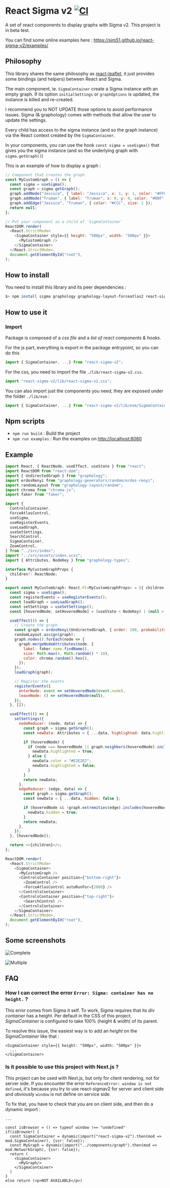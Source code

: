 # React Sigma v2 [![CI](https://github.com/sim51/react-sigma-v2/actions/workflows/test.yml/badge.svg)](https://github.com/sim51/react-sigma-v2/actions/workflows/test.yml)

A set of react components to display graphs with Sigma v2.
This project is in beta test.

You can find some online examples here : https://sim51.github.io/react-sigma-v2/examples/

## Philosophy

This library shares the same philosophy as [react-leaflet](https://react-leaflet.js.org), it just provides some bindings (and helpers) between React and Sigma.

The main component, ie. `SigmaContainer` create a Sigma instance with an empty graph. If its option `initialSettings` or `graphOptions` is updated, the instance is killed and re-created.

I recommend you to NOT UPDATE those options to avoid performance issues.
Sigma (& graphology) comes with methods that allow the user to update the settings.

Every child has access to the sigma instance (and so the graph instance) via the React context created by the `SigmaContainer`.

In your components, you can use the hook `const sigma = useSigma()` that gives you the sigma instance (and so the underlying graph with `sigma.getGraph()`)

This is an example of how to display a graph :

```javascript
// Component that creates the graph
const MyCustomGraph = () => {
  const sigma = useSigma();
  const graph = sigma.getGraph();
  graph.addNode("Jessica", { label: "Jessica", x: 1, y: 1, color: "#FF0", size: 10 });
  graph.addNode("Truman", { label: "Truman", x: 0, y: 0, color: "#00F", size: 5 });
  graph.addEdge("Jessica", "Truman", { color: "#CCC", size: 1 });
  return null;
};

// Put your component as a child of `SigmaContainer`
ReactDOM.render(
  <React.StrictMode>
    <SigmaContainer style={{ height: "500px", width: "500px" }}>
      <MyCustomGraph />
    </SigmaContainer>
  </React.StrictMode>,
  document.getElementById("root"),
);
```

## How to install

You need to install this library and its peer dependencies :

```bash
$> npm install sigma graphology graphology-layout-forceatlas2 react-sigma-v2
```

## How to use it

### Import

Package is composed of a _css file_ and a _list of react components & hooks_.

For the js part, everything is export in the package entrypoint, so you can do this

```javascript
import { SigmaContainer, ...} from "react-sigma-v2";
```

For the css, you need to import the file `./lib/react-sigma-v2.css`.

```javascript
import "react-sigma-v2/lib/react-sigma-v2.css";
```

You can also import just the components you need, they are exposed under the folder `./lib/esm` :

```javascript
import { SigmaContainer, ...} from "react-sigma-v2/lib/esm/SigmaContainer";
```

## Npm scripts

- `npm run build` : Build the project
- `npm run examples` : Run the examples on <http://localhost:8080>

## Example

```javascript
import React, { ReactNode, useEffect, useState } from "react";
import ReactDOM from "react-dom";
import { UndirectedGraph } from "graphology";
import erdosRenyi from "graphology-generators/random/erdos-renyi";
import randomLayout from "graphology-layout/random";
import chroma from "chroma-js";
import faker from "faker";

import {
  ControlsContainer,
  ForceAtlasControl,
  useSigma,
  useRegisterEvents,
  useLoadGraph,
  useSetSettings,
  SearchControl,
  SigmaContainer,
  ZoomControl,
} from "../src/index";
import "../src/assets/index.scss";
import { Attributes, NodeKey } from "graphology-types";

interface MyCustomGraphProps {
  children?: ReactNode;
}

export const MyCustomGraph: React.FC<MyCustomGraphProps> = ({ children }) => {
  const sigma = useSigma();
  const registerEvents = useRegisterEvents();
  const loadGraph = useLoadGraph();
  const setSettings = useSetSettings();
  const [hoveredNode, setHoveredNode] = (useState < NodeKey) | (null > null);

  useEffect(() => {
    // Create the graph
    const graph = erdosRenyi(UndirectedGraph, { order: 100, probability: 0.2 });
    randomLayout.assign(graph);
    graph.nodes().forEach(node => {
      graph.mergeNodeAttributes(node, {
        label: faker.name.findName(),
        size: Math.max(4, Math.random() * 10),
        color: chroma.random().hex(),
      });
    });
    loadGraph(graph);

    // Register the events
    registerEvents({
      enterNode: event => setHoveredNode(event.node),
      leaveNode: () => setHoveredNode(null),
    });
  }, []);

  useEffect(() => {
    setSettings({
      nodeReducer: (node, data) => {
        const graph = sigma.getGraph();
        const newData: Attributes = { ...data, highlighted: data.highlighted || false };

        if (hoveredNode) {
          if (node === hoveredNode || graph.neighbors(hoveredNode).includes(node)) {
            newData.highlighted = true;
          } else {
            newData.color = "#E2E2E2";
            newData.highlighted = false;
          }
        }
        return newData;
      },
      edgeReducer: (edge, data) => {
        const graph = sigma.getGraph();
        const newData = { ...data, hidden: false };

        if (hoveredNode && !graph.extremities(edge).includes(hoveredNode)) {
          newData.hidden = true;
        }
        return newData;
      },
    });
  }, [hoveredNode]);

  return <>{children}</>;
};

ReactDOM.render(
  <React.StrictMode>
    <SigmaContainer>
      <MyCustomGraph />
      <ControlsContainer position={"bottom-right"}>
        <ZoomControl />
        <ForceAtlasControl autoRunFor={2000} />
      </ControlsContainer>
      <ControlsContainer position={"top-right"}>
        <SearchControl />
      </ControlsContainer>
    </SigmaContainer>
  </React.StrictMode>,
  document.getElementById("root"),
);
```

## Some screenshots

![Complete](https://raw.githubusercontent.com/sim51/react-sigma-v2/main/test/e2e/screenshots/complete.valid.png)

![Multiple](https://raw.githubusercontent.com/sim51/react-sigma-v2/main/test/e2e/screenshots/multiple.valid.png)

## FAQ

### How I can correct the error `Error: Sigma: container has no height.` ?

This error comes from Sigma it self.
To work, Sigma requires that its _div container_ has a height.
Per default in the CSS of this project, _SigmaContainer_ is configured to take 100% (height & width) of its parent.

To resolve this issue, the easiest way is to add an _height_ on the _SigmaContainer_ like that :

```
<SigmaContainer style={{ height: "500px", width: "500px" }}>
  ...
</SigmaContainer>
```

### Is it possible to use this project with Next.js ?

This project can be used with Next.js, but only for client rendering, not for server side.
If you encounter the error `ReferenceError: window is not defined`, it's because you try to use react-sigmav2
for server and client side and obviously `window` is not define on service side.

To fix that, you have to check that you are on client side, and then do a dynamic import :

```
...

const isBrowser = () => typeof window !== "undefined"
if(isBrowser) {
  const SigmaContainer = dynamic(import("react-sigma-v2").then(mod => mod.SigmaContainer), {ssr: false});
  const MyGraph = dynamic(import("../components/graph").then(mod => mod.NetworkGraph), {ssr: false});
  return (
    <SigmaContainer>
      <MyGraph/>
    </SigmaContainer>
  )
}
else return (<p>NOT AVAILABLE</p>)
```
